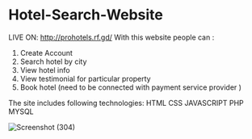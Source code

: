 # Hotel-Search-Website
LIVE ON: http://prohotels.rf.gd/
With this website people can :
1. Create Account
2. Search hotel by city
3. View hotel info
4. View testimonial for particular property
5. Book hotel (need to be connected with payment service provider )

The site includes following technologies:
HTML
CSS
JAVASCRIPT
PHP
MYSQL

![Screenshot (304)](https://user-images.githubusercontent.com/65654655/131255351-47df6f73-5f61-4e05-8c89-dc0e64aa5f78.png)

